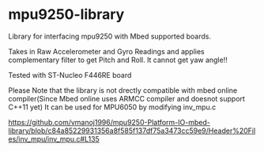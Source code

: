 # mpu9250-library
Library for interfacing mpu9250 with Mbed supported boards.  

Takes in Raw Accelerometer and Gyro Readings and applies complementary filter to get Pitch and Roll. It cannot get yaw angle!!

Tested with ST-Nucleo F446RE board  

Please Note that the library is not drectly compatible with mbed online compiler(Since Mbed online uses ARMCC compiler and doesnot support C++11 yet)
It can be used for MPU6050 by modifying inv_mpu.c

https://github.com/vmanoj1996/mpu9250-Platform-IO-mbed-library/blob/c84a85229931356a8f585f137df75a3473cc59e9/Header%20Files/inv_mpu/inv_mpu.c#L135

